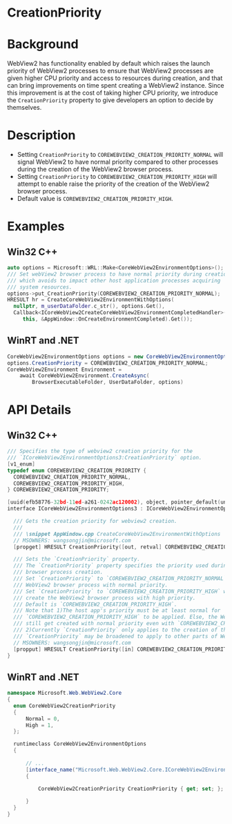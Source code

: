 CreationPriority
===

# Background
WebView2 has functionality enabled by default which raises the launch priority of WebView2
processes to ensure that WebView2 processes are given higher CPU priority and access to resources
during creation, and that can bring improvements on time spent creating a WebView2 instance. Since 
this improvement is at the cost of taking higher CPU priority, we introduce the `CreationPriority` 
property to give developers an option to decide by themselves.

# Description
* Setting `CreationPriority` to `COREWEBVIEW2_CREATION_PRIORITY_NORMAL` will signal WebView2 
to have normal priority compared to other processes during the creation of the WebView2 browser 
process.
* Setting `CreationPriority` to `COREWEBVIEW2_CREATION_PRIORITY_HIGH` will attempt to enable 
raise the priority of the creation of the WebView2 browser process.
* Default value is `COREWEBVIEW2_CREATION_PRIORITY_HIGH`.
# Examples
## Win32 C++
```cpp
auto options = Microsoft::WRL::Make<CoreWebView2EnvironmentOptions>();
/// Set webView2 browser process to have normal priority during creation, 
/// which avoids to impact other host application processes acquiring 
/// system resources.
options->put_CreationPriority(COREWEBVIEW2_CREATION_PRIORITY_NORMAL);
HRESULT hr = CreateCoreWebView2EnvironmentWithOptions(
  nullptr, m_userDataFolder.c_str(), options.Get(),
  Callback<ICoreWebView2CreateCoreWebView2EnvironmentCompletedHandler>(
     this, &AppWindow::OnCreateEnvironmentCompleted).Get());
```
## WinRT and .NET
```c#
CoreWebView2EnvironmentOptions options = new CoreWebView2EnvironmentOptions();
options.CreationPriority = COREWEBVIEW2_CREATION_PRIORITY_NORMAL;
CoreWebView2Environment Environment = 
    await CoreWebView2Environment.CreateAsync(
        BrowserExecutableFolder, UserDataFolder, options)
```


# API Details
## Win32 C++
```cpp
/// Specifies the type of webview2 creation priority for the
/// `ICoreWebView2EnvironmentOptions3:CreationPriority` option.
[v1_enum]
typedef enum COREWEBVIEW2_CREATION_PRIORITY {
  COREWEBVIEW2_CREATION_PRIORITY_NORMAL,
  COREWEBVIEW2_CREATION_PRIORITY_HIGH,
} COREWEBVIEW2_CREATION_PRIORITY;

[uuid(efb58776-32bd-11ed-a261-0242ac120002), object, pointer_default(unique)]
interface ICoreWebView2EnvironmentOptions3 : ICoreWebView2EnvironmentOptions2 {

  /// Gets the creation priority for webview2 creation.
  ///
  /// \snippet AppWindow.cpp CreateCoreWebView2EnvironmentWithOptions
  // MSOWNERS: wangsongjin@microsoft.com
  [propget] HRESULT CreationPriority([out, retval] COREWEBVIEW2_CREATION_PRIORITY* creationPriority);

  /// Sets the `CreationPriority` property.
  /// The `CreationPriority` property specifies the priority used during the WebView2 
  /// browser process creation.
  /// Set `CreationPriority` to `COREWEBVIEW2_CREATION_PRIORITY_NORMAL` will create the
  /// WebView2 browser process with normal priority.
  /// Set `CreationPriority` to `COREWEBVIEW2_CREATION_PRIORITY_HIGH` will attempt to
  /// create the WebView2 browser process with high priority.
  /// Default is `COREWEBVIEW2_CREATION_PRIORITY_HIGH`.
  /// Note that 1)The host app's priority must be at least normal for 
  /// `COREWEBVIEW2_CREATION_PRIORITY_HIGH` to be applied. Else, the WebView2 browser process 
  /// still get created with normal priority even with `COREWEBVIEW2_CREATION_PRIORITY_HIGH` setting.
  /// 2)Currently `CreationPriority` only applies to the creation of the WebView2 browser process.
  /// `CreationPriority` may be broadened to apply to other parts of WebView2 creation in the future.
  // MSOWNERS: wangsongjin@microsoft.com
  [propput] HRESULT CreationPriority([in] COREWEBVIEW2_CREATION_PRIORITY creationPriority);
}
```
## WinRT and .NET
```c#
namespace Microsoft.Web.WebView2.Core
{
  enum CoreWebView2CreationPriority
  {
      Normal = 0,
      High = 1,
  };

  runtimeclass CoreWebView2EnvironmentOptions
  {
      
      // ...
      [interface_name("Microsoft.Web.WebView2.Core.ICoreWebView2EnvironmentOptions3")]
      {
          
          CoreWebView2CreationPriority CreationPriority { get; set; };

      }
  }
}
```